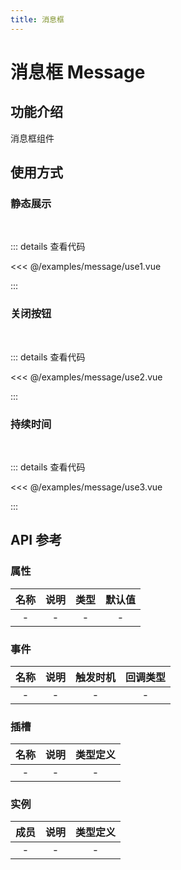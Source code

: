 ```yaml
---
title: 消息框
---
```


# 消息框 Message

## 功能介绍

消息框组件

## 使用方式

### 静态展示

<br />
<MessageUse1 />

::: details 查看代码

<<< @/examples/message/use1.vue

:::

### 关闭按钮

<br />
<MessageUse2 />

::: details 查看代码

<<< @/examples/message/use2.vue

:::

### 持续时间

<br />
<MessageUse3 />

::: details 查看代码

<<< @/examples/message/use3.vue

:::

## API 参考

### 属性

| 名称 | 说明 | 类型 | 默认值 |
| :--: | :--: | :--: | :----: |
|  -   |  -   |  -   |   -    |

### 事件

| 名称 | 说明 | 触发时机 | 回调类型 |
| :--: | :--: | :------: | :------: |
|  -   |  -   |    -     |    -     |

### 插槽

| 名称 | 说明 | 类型定义 |
| :--: | :--: | :------: |
|  -   |  -   |    -     |

### 实例

| 成员 | 说明 | 类型定义 |
| :--: | :--: | :------: |
|  -   |  -   |    -     |

<script setup>
import MessageUse1 from './use1.vue';
import MessageUse2 from './use2.vue';
import MessageUse3 from './use3.vue';
</script>
